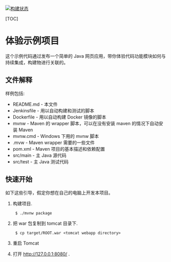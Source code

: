 [![构建状态](/badges/pro1/build.svg)](/p/pro1/ci/job)

[TOC]

# 体验示例项目

这个示例代码通过发布一个简单的 Java 网页应用，带你体验代码功能模块如何与持续集成，构建物进行关联的。

文件解释
-----------

样例包括:

* README.md - 本文件
* Jenkinsfile - 用以自动构建和测试的脚本
* Dockerfile - 用以自动构建 Docker 镜像的脚本
* mvnw - Maven 的 wrapper 脚本，可以在没有安装 maven 的情况下自动安装 Maven
* mvnw.cmd - Windows 下用的 mvnw 脚本
* .mvw - Maven wrapper 需要的一些文件
* pom.xml - Maven 项目的基本描述和依赖配置
* src/main - 主 Java 源代码
* src/test - 主 Java 测试代码

快速开始
---------------

如下这些引导，假定你想在自己的电脑上开发本项目。

1. 构建项目.

        $ ./mvnw package

2. 把 war 包复制到 tomcat 目录下.

        $ cp target/ROOT.war <tomcat webapp directory>

4. 重启 Tomcat

5. 打开 http://127.0.0.1:8080/ .
